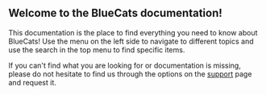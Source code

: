 ## Welcome to the BlueCats documentation!

This documentation is the place to find everything you need to know about BlueCats! Use the menu on the left side to navigate to different topics and use the search in the top menu to find specific items.

If you can't find what you are looking for or documentation is missing, please do not hesitate to find us through the options on the [support](https://bluecats.github.io/support/) page and request it.